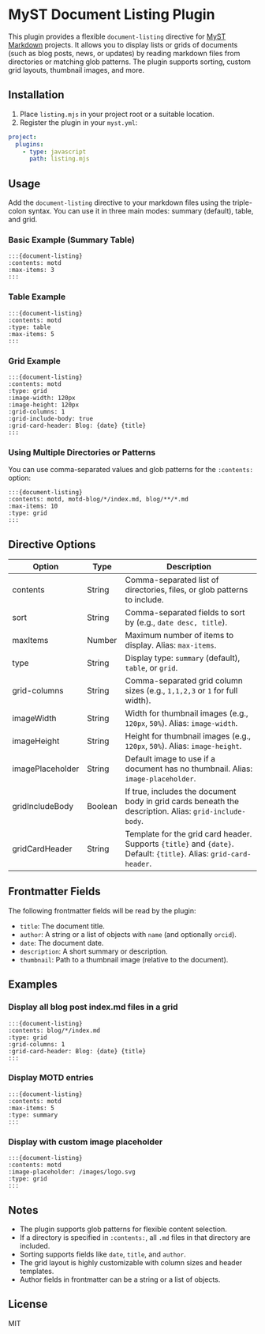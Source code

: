 # MyST Document Listing Plugin

This plugin provides a flexible `document-listing` directive for [MyST Markdown](https://mystmd.org/) projects. It allows you to display lists or grids of documents (such as blog posts, news, or updates) by reading markdown files from directories or matching glob patterns. The plugin supports sorting, custom grid layouts, thumbnail images, and more.

## Installation

1. Place `listing.mjs` in your project root or a suitable location.
2. Register the plugin in your `myst.yml`:

```yaml
project:
  plugins:
    - type: javascript
      path: listing.mjs
```

## Usage

Add the `document-listing` directive to your markdown files using the triple-colon syntax. You can use it in three main modes: summary (default), table, and grid.

### Basic Example (Summary Table)

```
:::{document-listing}
:contents: motd
:max-items: 3
:::
```

### Table Example

```
:::{document-listing}
:contents: motd
:type: table
:max-items: 5
:::
```

### Grid Example

```
:::{document-listing}
:contents: motd
:type: grid
:image-width: 120px
:image-height: 120px
:grid-columns: 1
:grid-include-body: true
:grid-card-header: Blog: {date} {title}
:::
```

### Using Multiple Directories or Patterns

You can use comma-separated values and glob patterns for the `:contents:` option:

```
:::{document-listing}
:contents: motd, motd-blog/*/index.md, blog/**/*.md
:max-items: 10
:type: grid
:::
```

## Directive Options

| Option              | Type     | Description                                                                                       |
|---------------------|----------|---------------------------------------------------------------------------------------------------|
| contents            | String   | Comma-separated list of directories, files, or glob patterns to include.                          |
| sort                | String   | Comma-separated fields to sort by (e.g., `date desc, title`).                                     |
| maxItems            | Number   | Maximum number of items to display. Alias: `max-items`.                                           |
| type                | String   | Display type: `summary` (default), `table`, or `grid`.                                            |
| grid-columns        | String   | Comma-separated grid column sizes (e.g., `1,1,2,3` or `1` for full width).                        |
| imageWidth          | String   | Width for thumbnail images (e.g., `120px`, `50%`). Alias: `image-width`.                         |
| imageHeight         | String   | Height for thumbnail images (e.g., `120px`, `50%`). Alias: `image-height`.                       |
| imagePlaceholder    | String   | Default image to use if a document has no thumbnail. Alias: `image-placeholder`.                 |
| gridIncludeBody     | Boolean  | If true, includes the document body in grid cards beneath the description. Alias: `grid-include-body`. |
| gridCardHeader      | String   | Template for the grid card header. Supports `{title}` and `{date}`. Default: `{title}`. Alias: `grid-card-header`. |

## Frontmatter Fields

The following frontmatter fields will be read by the plugin:

- `title`: The document title.
- `author`: A string or a list of objects with `name` (and optionally `orcid`).
- `date`: The document date.
- `description`: A short summary or description.
- `thumbnail`: Path to a thumbnail image (relative to the document).

## Examples

### Display all blog post index.md files in a grid

```
:::{document-listing}
:contents: blog/*/index.md
:type: grid
:grid-columns: 1
:grid-card-header: Blog: {date} {title}
:::
```

### Display MOTD entries

```
:::{document-listing}
:contents: motd
:max-items: 5
:type: summary
:::
```

### Display with custom image placeholder

```
:::{document-listing}
:contents: motd
:image-placeholder: /images/logo.svg
:type: grid
:::
```

## Notes

- The plugin supports glob patterns for flexible content selection.
- If a directory is specified in `:contents:`, all `.md` files in that directory are included.
- Sorting supports fields like `date`, `title`, and `author`.
- The grid layout is highly customizable with column sizes and header templates.
- Author fields in frontmatter can be a string or a list of objects.

## License

MIT
